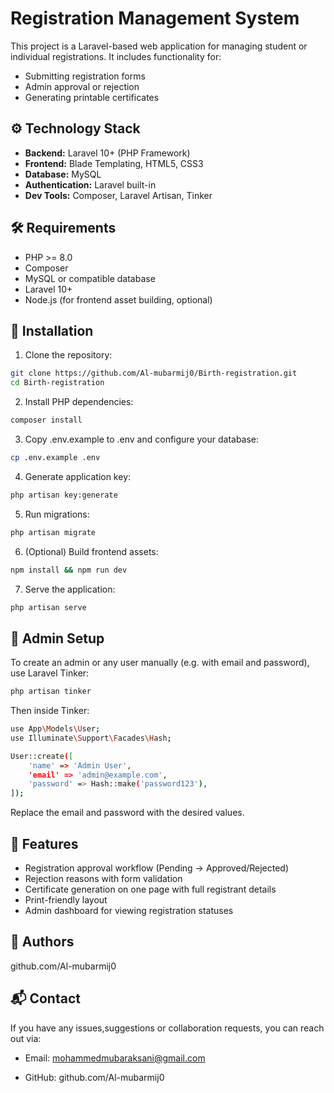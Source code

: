 # Registration Management System

This project is a Laravel-based web application for managing student or individual registrations. It includes functionality for:
- Submitting registration forms
- Admin approval or rejection
- Generating printable certificates

## ⚙️ Technology Stack

- **Backend:** Laravel 10+ (PHP Framework)
- **Frontend:** Blade Templating, HTML5, CSS3
- **Database:** MySQL
- **Authentication:** Laravel built-in
- **Dev Tools:** Composer, Laravel Artisan, Tinker

## 🛠️ Requirements

- PHP >= 8.0
- Composer
- MySQL or compatible database
- Laravel 10+
- Node.js (for frontend asset building, optional)

## 🚀 Installation

1. Clone the repository:

```bash
git clone https://github.com/Al-mubarmij0/Birth-registration.git
cd Birth-registration
```

2. Install PHP dependencies:

```bash
composer install
```

3. Copy .env.example to .env and configure your database:

``` bash
cp .env.example .env
```
4. Generate application key:

``` bash
php artisan key:generate
```

5. Run migrations:

``` bash
php artisan migrate
```

6. (Optional) Build frontend assets:

``` bash
npm install && npm run dev
```

7. Serve the application:

```bash
php artisan serve
```
## 🔐 Admin Setup
To create an admin or any user manually (e.g. with email and password), use Laravel Tinker:
```bash
php artisan tinker
```
Then inside Tinker:
``` bash
use App\Models\User;
use Illuminate\Support\Facades\Hash;

User::create([
    'name' => 'Admin User',
    'email' => 'admin@example.com',
    'password' => Hash::make('password123'),
]);
```
Replace the email and password with the desired values.

## 📄 Features
- Registration approval workflow (Pending → Approved/Rejected)
- Rejection reasons with form validation
- Certificate generation on one page with full registrant details
- Print-friendly layout
- Admin dashboard for viewing registration statuses
## 👥 Authors
github.com/Al-mubarmij0


## 📬 Contact
If you have any issues,suggestions or collaboration requests, you can reach out via:

- Email: mohammedmubaraksani@gmail.com

- GitHub: github.com/Al-mubarmij0


